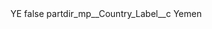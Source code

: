 <?xml version="1.0" encoding="UTF-8"?>
<CustomMetadata xmlns="http://soap.sforce.com/2006/04/metadata" xmlns:xsi="http://www.w3.org/2001/XMLSchema-instance" xmlns:xsd="http://www.w3.org/2001/XMLSchema">
    <label>YE</label>
    <protected>false</protected>
    <values>
        <field>partdir_mp__Country_Label__c</field>
        <value xsi:type="xsd:string">Yemen</value>
    </values>
</CustomMetadata>
